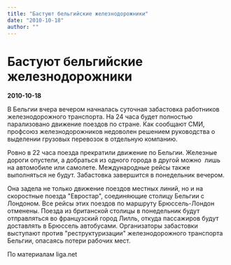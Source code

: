 ```yaml
---
title: "Бастуют бельгийские железнодорожники"
date: "2010-10-18"
author: ""
---
```


# Бастуют бельгийские железнодорожники

**2010-10-18** 

В Бельгии вчера вечером начналась суточная забастовка работников железнодорожного транспорта. На 24 часа будет полностью парализовано движение поездов по стране. Как сообщают СМИ, профсоюз железнодорожников недоволен решением руководства о выделении грузовых перевозок в отдельную компанию.

Ровно в 22 часа поезда прекратили движение по Бельгии. Железные дороги опустели, а добраться из одного города в другой можно  лишь на автомобиле или самолете. Международные рейсы также выполняться не будут. Забастовка завершится в понедельник вечером.

Она задела не только движение поездов местных линий, но и на скоростные поезда "Евростар", соединяющие столицу Бельгии с Лондоном. Все рейсы этих поездов по маршруту Брюссель-Лондон отменены. Поезда из британской столицы в понедельник будут отправляться во французский город Лилль, откуда пассажиров будут доставлять в Брюссель автобусами. Организаторы забастовки выступают против "реструктуризации" железнодорожного транспорта Бельгии, опасаясь потери рабочих мест.

По материалам liga.net